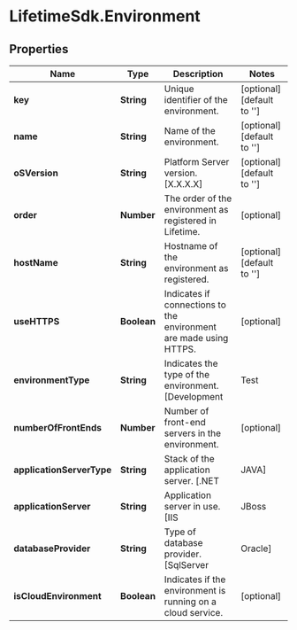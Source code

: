 # LifetimeSdk.Environment

## Properties
Name | Type | Description | Notes
------------ | ------------- | ------------- | -------------
**key** | **String** | Unique identifier of the environment. | [optional] [default to &#39;&#39;]
**name** | **String** | Name of the environment. | [optional] [default to &#39;&#39;]
**oSVersion** | **String** | Platform Server version. [X.X.X.X] | [optional] [default to &#39;&#39;]
**order** | **Number** | The order of the environment as registered in Lifetime. | [optional] 
**hostName** | **String** | Hostname of the environment as registered. | [optional] [default to &#39;&#39;]
**useHTTPS** | **Boolean** | Indicates if connections to the environment are made using HTTPS. | [optional] 
**environmentType** | **String** | Indicates the type of the environment. [Development | Test | Production] | [optional] [default to &#39;&#39;]
**numberOfFrontEnds** | **Number** | Number of front-end servers in the environment. | [optional] 
**applicationServerType** | **String** | Stack of the application server. [.NET | JAVA] | [optional] [default to &#39;&#39;]
**applicationServer** | **String** | Application server in use. [IIS | JBoss | WebLogic] | [optional] [default to &#39;&#39;]
**databaseProvider** | **String** | Type of database provider. [SqlServer | Oracle] | [optional] [default to &#39;&#39;]
**isCloudEnvironment** | **Boolean** | Indicates if the environment is running on a cloud service. | [optional] 


